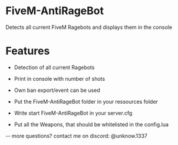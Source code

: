 # FiveM-AntiRageBot
Detects all current FiveM Ragebots and displays them in the console

# Features

- Detection of all current Ragebots
- Print in console with number of shots
- Own ban export/event can be used

- Put the FiveM-AntiRageBot folder in your ressources folder
- Write start FiveM-AntiRageBot in your server.cfg
- Put all the Weapons, that should be whitelisted in the config.lua


-- more questions? contact me on discord: @unknow.1337
